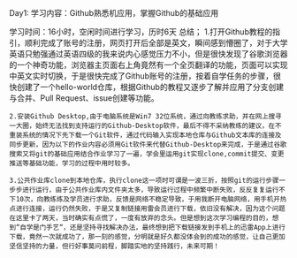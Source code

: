 
Day1:
学习内容：Github熟悉机应用，掌握Github的基础应用

学习时间：16小时，空闲时间进行学习，历时6天
总结；
   1.打开Github教程的指引，顺利完成了账号的注册，网页打开后全部是英文，瞬间感到懵圈了，对于大学英语只勉强通过英语四级的我来说内心感觉压力不小，但是很快发现了谷歌浏览器的一个神奇功能，浏览器主页面右上角竟然有一个全页翻译的功能，页面可以实现中英文实时切换，于是很快完成了Github账号的注册，按着自学任务的步骤，很快创建了一个hello-world仓库，根据Github的教程又逐步了解并应用了分支创建与合并、Pull Request、issue创建等功能。
	
	2.安装Github Desktop,由于电脑系统是Win7 32位系统，通过向教练求助，并在网上搜寻一大圈，始终无法找到支持运行的Github-Desktop软件，最后不得不采纳教练的建议，在不重装系统的情况下先下载一个Git软件，通过代码输入实现本地仓库与Github文本库的连接及同步更新，因为以下的作业内容必须用Git软件来代替Github-Desktop来完成，于是通过谷歌搜索又将git的基础应用结合作业学习了一遍，学会里运用git实现clone,commit提交、变更推送等基础功能，学习的过程中用时较多。
	
	3.公共作业库clone到本地仓库，执行clone这一项时可谓是一波三折，按照git的运行步骤一步步进行运行，由于公共作业库内文件夹太多，导致运行过程中频繁中断失败，反反复复运行不下10次，向教练练及学员进行求助，反馈是网络不稳定导致，于用我断开电脑网络，用手机开热点进行连接，运行仍然失败，于是又复制链接用雷会员进行下载，依旧没有解决，因为这个问题在这里卡了两天，当时确实有点慌了，一度有放弃的念头。但是想到这次学习编程的目的，想到“自学是门手艺“，还是坚持寻找解决办法，最终想到把下载链接发到手机上的迅雷App上进行下载，竟然一次就成功了，那一刻的感觉，分明就是好久都没体会到的成功的感觉，让自己更加坚信坚持的力量，但行好事莫问前程，脚踏实地的坚持践行，未来可期！
	
	

